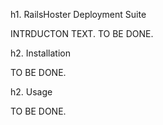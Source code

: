 h1. RailsHoster Deployment Suite

INTRDUCTON TEXT. TO BE DONE.

h2. Installation

TO BE DONE.

h2. Usage

TO BE DONE.